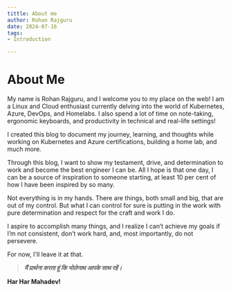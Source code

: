 ```yaml
---
tittle: About me
author: Rohan Rajguru
date: 2024-07-16
tags:
- Introduction

---
```


# About Me

My name is Rohan Rajguru, and I welcome you to my place on the web! I am a Linux and Cloud enthusiast currently delving into the world of Kubernetes, Azure, DevOps, and Homelabs. I also spend a lot of time on note-taking, ergonomic keyboards, and productivity in technical and real-life settings!

I created this blog to document my journey, learning, and thoughts while working on Kubernetes and Azure certifications, building a home lab, and much more.

Through this blog, I want to show my testament, drive, and determination to work and become the best engineer I can be. All I hope is that one day, I can be a source of inspiration to someone starting, at least 10 per cent of how I have been inspired by so many.

Not everything is in my hands. There are things, both small and big, that are out of my control. But what I can control for sure is putting in the work with pure determination and respect for the craft and work I do.

I aspire to accomplish many things, and I realize I can’t achieve my goals if I’m not consistent, don’t work hard, and, most importantly, do not persevere.

For now, I'll leave it at that.

> ***मैं प्रार्थना करता हूं कि भोलेनाथ आपके साथ रहें।***

**Har Har Mahadev!**

